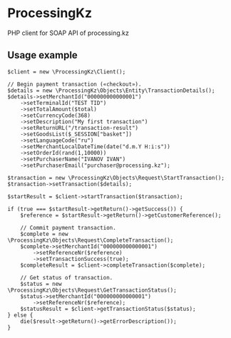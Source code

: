 ProcessingKz
============

PHP client for SOAP API of processing.kz

Usage example
-------------

    $client = new \ProcessingKz\Client();

    // Begin payment transaction («checkout»).
    $details = new \ProcessingKz\Objects\Entity\TransactionDetails();
    $details->setMerchantId("000000000000001")
        ->setTerminalId("TEST TID")
        ->setTotalAmount($total)
        ->setCurrencyCode(368)
        ->setDescription("My first transaction")
        ->setReturnURL("/transaction-result")
        ->setGoodsList($_SESSION["basket"])
        ->setLanguageCode("ru")
        ->setMerchantLocalDateTime(date("d.m.Y H:i:s"))
        ->setOrderId(rand(1,10000))
        ->setPurchaserName("IVANOV IVAN")
        ->setPurchaserEmail("purchaser@processing.kz");

    $transaction = new \ProcessingKz\Objects\Request\StartTransaction();
    $transaction->setTransaction($details);

    $startResult = $client->startTransaction($transaction);

    if (true === $startResult->getReturn()->getSuccess()) {
        $reference = $startResult->getReturn()->getCustomerReference();

        // Commit payment transaction.
        $complete = new \ProcessingKz\Objects\Request\CompleteTransaction();
        $complete->setMerchantId("000000000000001")
            ->setReferenceNr($reference)
            ->setTransactionSuccess(true);
        $completeResult = $client->completeTransaction($complete);

        // Get status of transaction.
        $status = new \ProcessingKz\Objects\Request\GetTransactionStatus();
        $status->setMerchantId("000000000000001")
            ->setReferenceNr($reference);
        $statusResult = $client->getTransactionStatus($status);
    } else {
        die($result->getReturn()->getErrorDescription());
    }
